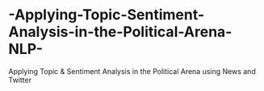 # -Applying-Topic-Sentiment-Analysis-in-the-Political-Arena-NLP-
 Applying Topic &amp; Sentiment Analysis in the Political Arena using News and Twitter
